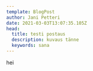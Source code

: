 ```yaml
---
template: BlogPost
author: Jani Petteri
date: 2021-03-03T13:07:35.105Z
head:
  title: testi postaus
  description: kuvaus tänne
  keywords: sana
---
```

hei